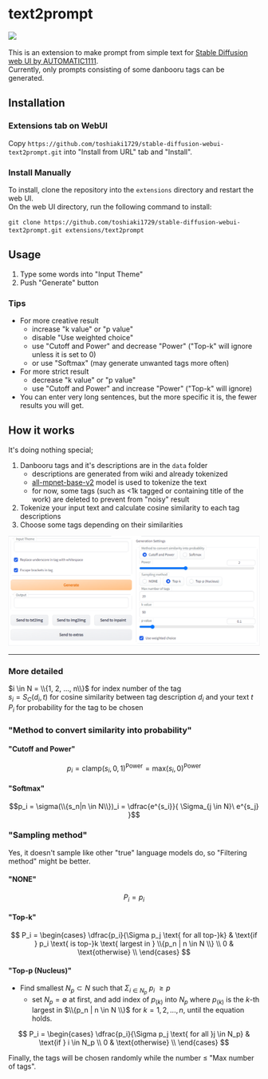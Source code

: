 # text2prompt
 ![](pic/pic0.png)

 This is an extension to make prompt from simple text for [Stable Diffusion web UI by AUTOMATIC1111](https://github.com/AUTOMATIC1111/stable-diffusion-webui).  
 Currently, only prompts consisting of some danbooru tags can be generated.

## Installation
### Extensions tab on WebUI
Copy `https://github.com/toshiaki1729/stable-diffusion-webui-text2prompt.git` into "Install from URL" tab and "Install".

### Install Manually

To install, clone the repository into the `extensions` directory and restart the web UI.  
On the web UI directory, run the following command to install:
```commandline
git clone https://github.com/toshiaki1729/stable-diffusion-webui-text2prompt.git extensions/text2prompt
```


## Usage
1. Type some words into "Input Theme"
1. Push "Generate" button


### Tips
- For more creative result
  - increase "k value" or "p value"
  - disable "Use weighted choice"
  - use "Cutoff and Power" and decrease "Power"  ("Top-k" will ignore unless it is set to 0)
  - or use "Softmax" (may generate unwanted tags more often)
- For more strict result
  - decrease "k value" or "p value"
  - use "Cutoff and Power" and increase "Power"  ("Top-k" will ignore)
- You can enter very long sentences, but the more specific it is, the fewer results you will get.

## How it works
 It's doing nothing special;
 
 1. Danbooru tags and it's descriptions are in the `data` folder
    - descriptions are generated from wiki and already tokenized
    - [all-mpnet-base-v2](https://huggingface.co/sentence-transformers/all-mpnet-base-v2) model is used to tokenize the text
    - for now, some tags (such as <1k tagged or containing title of the work) are deleted to prevent from "noisy" result
 1. Tokenize your input text and calculate cosine similarity to each tag descriptions
 1. Choose some tags depending on their similarities

 ![](pic/pic1.png)
 
---

 ### More detailed
 $i \in N = \\{1, 2, ..., n\\}$ for index number of the tag  
 $s_i = S_C(d_i, t)$  for cosine similarity between tag description $d_i$ and your text $t$
 $P_i$ for probability for the tag to be chosen

 ### "Method to convert similarity into probability"
 #### "Cutoff and Power"
 
 $$p_i = \text{clamp}(s_i, 0, 1)^{\text{Power}} = \text{max}(s_i, 0)^{\text{Power}}$$

 #### "Softmax"
 
 $$p_i = \sigma(\\{s_n|n \in N\\})_i = \dfrac{e^{s_i}}{ \Sigma_{j \in N}\ e^{s_j} }$$

 ### "Sampling method"
 Yes, it doesn't sample like other "true" language models do, so "Filtering method" might be better.
 
 #### "NONE"

 $$P_i = p_i$$

 #### "Top-k"

 $$
 P_i = \begin{cases} 
 \dfrac{p_i}{\Sigma p_j \text{ for all top-}k} & \text{if } p_i \text{ is top-}k \text{ largest in } \\{p_n | n \in N \\} \\
 0 & \text{otherwise} \\
 \end{cases}
 $$

 #### "Top-p (Nucleus)"
 - Find smallest $N_p \subset N$ such that $\Sigma_{i \in N_p}\ p_i\ \geq p$
   - set $N_p=\emptyset$ at first, and add index of $p_{(k)}$ into $N_p$ where $p_{(k)}$ is the $k$-th largest in $\\{p_n | n \in N \\}$ for $k = 1, 2, ..., n$, until the equation holds.

$$
P_i = \begin{cases} 
\dfrac{p_i}{\Sigma p_j \text{ for all }j \in N_p} & \text{if } i \in N_p \\
0 & \text{otherwise} \\
\end{cases}
$$

Finally, the tags will be chosen randomly while the number $\leq$ "Max number of tags".
